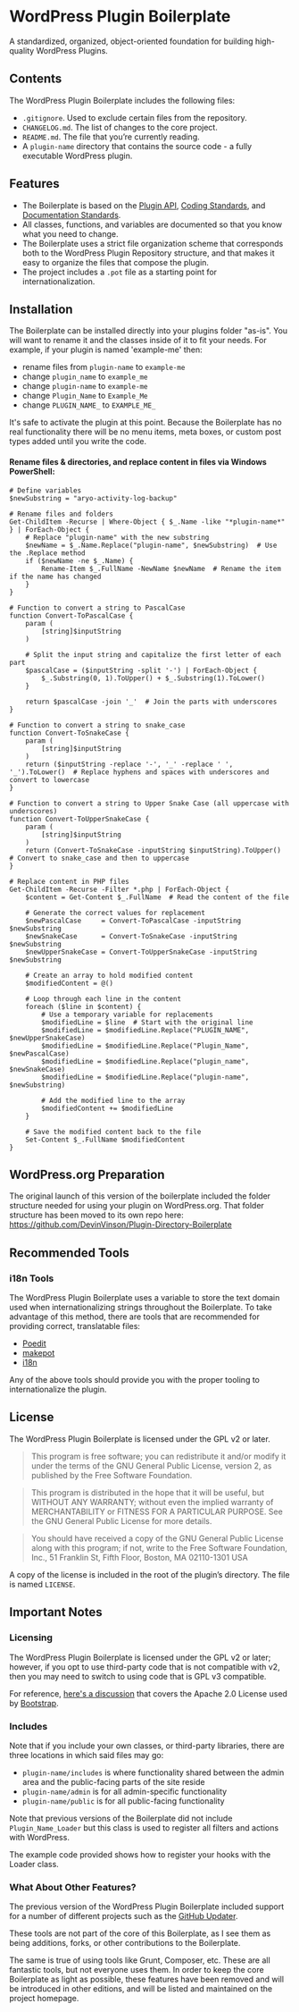 # WordPress Plugin Boilerplate

A standardized, organized, object-oriented foundation for building high-quality WordPress Plugins.

## Contents

The WordPress Plugin Boilerplate includes the following files:

* `.gitignore`. Used to exclude certain files from the repository.
* `CHANGELOG.md`. The list of changes to the core project.
* `README.md`. The file that you’re currently reading.
* A `plugin-name` directory that contains the source code - a fully executable WordPress plugin.

## Features

* The Boilerplate is based on the [Plugin API](http://codex.wordpress.org/Plugin_API), [Coding Standards](http://codex.wordpress.org/WordPress_Coding_Standards), and [Documentation Standards](https://make.wordpress.org/core/handbook/best-practices/inline-documentation-standards/php/).
* All classes, functions, and variables are documented so that you know what you need to change.
* The Boilerplate uses a strict file organization scheme that corresponds both to the WordPress Plugin Repository structure, and that makes it easy to organize the files that compose the plugin.
* The project includes a `.pot` file as a starting point for internationalization.

## Installation

The Boilerplate can be installed directly into your plugins folder "as-is". You will want to rename it and the classes inside of it to fit your needs. For example, if your plugin is named 'example-me' then:

* rename files from `plugin-name` to `example-me`
* change `plugin_name` to `example_me`
* change `plugin-name` to `example-me`
* change `Plugin_Name` to `Example_Me`
* change `PLUGIN_NAME_` to `EXAMPLE_ME_`

It's safe to activate the plugin at this point. Because the Boilerplate has no real functionality there will be no menu items, meta boxes, or custom post types added until you write the code.

#### Rename files & directories, and replace content in files via Windows PowerShell:
```
# Define variables
$newSubstring = "aryo-activity-log-backup"

# Rename files and folders
Get-ChildItem -Recurse | Where-Object { $_.Name -like "*plugin-name*" } | ForEach-Object {
    # Replace "plugin-name" with the new substring
    $newName = $_.Name.Replace("plugin-name", $newSubstring)  # Use the .Replace method
    if ($newName -ne $_.Name) {
        Rename-Item $_.FullName -NewName $newName  # Rename the item if the name has changed
    }
}

# Function to convert a string to PascalCase
function Convert-ToPascalCase {
    param (
        [string]$inputString
    )
    
    # Split the input string and capitalize the first letter of each part
    $pascalCase = ($inputString -split '-') | ForEach-Object {
        $_.Substring(0, 1).ToUpper() + $_.Substring(1).ToLower()
    }

    return $pascalCase -join '_'  # Join the parts with underscores
}

# Function to convert a string to snake_case
function Convert-ToSnakeCase {
    param (
        [string]$inputString
    )
    return ($inputString -replace '-', '_' -replace ' ', '_').ToLower()  # Replace hyphens and spaces with underscores and convert to lowercase
}

# Function to convert a string to Upper Snake Case (all uppercase with underscores)
function Convert-ToUpperSnakeCase {
    param (
        [string]$inputString
    )
    return (Convert-ToSnakeCase -inputString $inputString).ToUpper()  # Convert to snake_case and then to uppercase
}

# Replace content in PHP files
Get-ChildItem -Recurse -Filter *.php | ForEach-Object {
    $content = Get-Content $_.FullName  # Read the content of the file

    # Generate the correct values for replacement
    $newPascalCase     = Convert-ToPascalCase -inputString $newSubstring
    $newSnakeCase      = Convert-ToSnakeCase -inputString $newSubstring
    $newUpperSnakeCase = Convert-ToUpperSnakeCase -inputString $newSubstring

    # Create an array to hold modified content
    $modifiedContent = @()

    # Loop through each line in the content
    foreach ($line in $content) {
        # Use a temporary variable for replacements
        $modifiedLine = $line  # Start with the original line
        $modifiedLine = $modifiedLine.Replace("PLUGIN_NAME", $newUpperSnakeCase)
        $modifiedLine = $modifiedLine.Replace("Plugin_Name", $newPascalCase)
        $modifiedLine = $modifiedLine.Replace("plugin_name", $newSnakeCase)
        $modifiedLine = $modifiedLine.Replace("plugin-name", $newSubstring)

        # Add the modified line to the array
        $modifiedContent += $modifiedLine
    }

    # Save the modified content back to the file
    Set-Content $_.FullName $modifiedContent
}
```

## WordPress.org Preparation

The original launch of this version of the boilerplate included the folder structure needed for using your plugin on WordPress.org. That folder structure has been moved to its own repo here: https://github.com/DevinVinson/Plugin-Directory-Boilerplate

## Recommended Tools

### i18n Tools

The WordPress Plugin Boilerplate uses a variable to store the text domain used when internationalizing strings throughout the Boilerplate. To take advantage of this method, there are tools that are recommended for providing correct, translatable files:

* [Poedit](http://www.poedit.net/)
* [makepot](http://i18n.svn.wordpress.org/tools/trunk/)
* [i18n](https://github.com/grappler/i18n)

Any of the above tools should provide you with the proper tooling to internationalize the plugin.

## License

The WordPress Plugin Boilerplate is licensed under the GPL v2 or later.

> This program is free software; you can redistribute it and/or modify it under the terms of the GNU General Public License, version 2, as published by the Free Software Foundation.

> This program is distributed in the hope that it will be useful, but WITHOUT ANY WARRANTY; without even the implied warranty of MERCHANTABILITY or FITNESS FOR A PARTICULAR PURPOSE. See the GNU General Public License for more details.

> You should have received a copy of the GNU General Public License along with this program; if not, write to the Free Software Foundation, Inc., 51 Franklin St, Fifth Floor, Boston, MA 02110-1301 USA

A copy of the license is included in the root of the plugin’s directory. The file is named `LICENSE`.

## Important Notes

### Licensing

The WordPress Plugin Boilerplate is licensed under the GPL v2 or later; however, if you opt to use third-party code that is not compatible with v2, then you may need to switch to using code that is GPL v3 compatible.

For reference, [here's a discussion](http://make.wordpress.org/themes/2013/03/04/licensing-note-apache-and-gpl/) that covers the Apache 2.0 License used by [Bootstrap](http://twitter.github.io/bootstrap/).

### Includes

Note that if you include your own classes, or third-party libraries, there are three locations in which said files may go:

* `plugin-name/includes` is where functionality shared between the admin area and the public-facing parts of the site reside
* `plugin-name/admin` is for all admin-specific functionality
* `plugin-name/public` is for all public-facing functionality

Note that previous versions of the Boilerplate did not include `Plugin_Name_Loader` but this class is used to register all filters and actions with WordPress.

The example code provided shows how to register your hooks with the Loader class.

### What About Other Features?

The previous version of the WordPress Plugin Boilerplate included support for a number of different projects such as the [GitHub Updater](https://github.com/afragen/github-updater).

These tools are not part of the core of this Boilerplate, as I see them as being additions, forks, or other contributions to the Boilerplate.

The same is true of using tools like Grunt, Composer, etc. These are all fantastic tools, but not everyone uses them. In order to  keep the core Boilerplate as light as possible, these features have been removed and will be introduced in other editions, and will be listed and maintained on the project homepage.